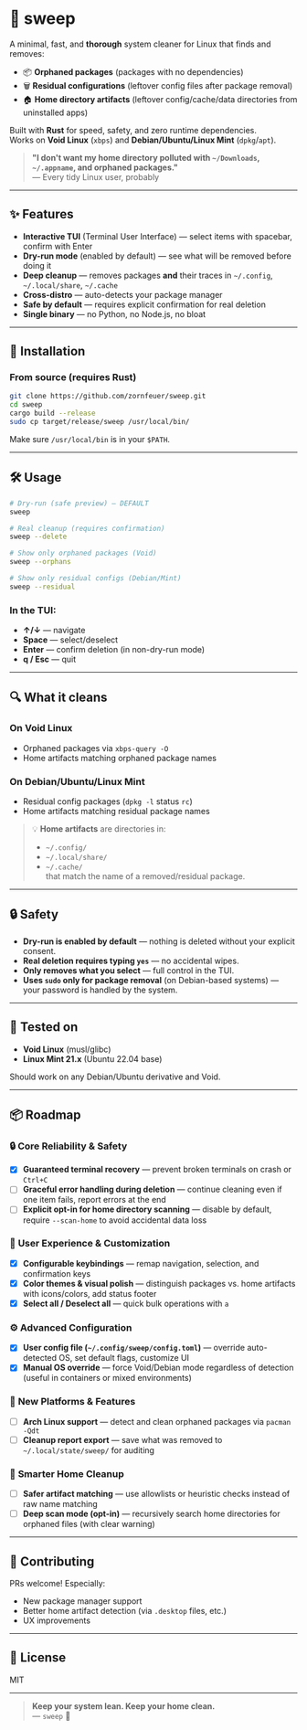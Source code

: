 # 🧹 sweep

A minimal, fast, and **thorough** system cleaner for Linux that finds and removes:

- 📦 **Orphaned packages** (packages with no dependencies)
- 🗑️ **Residual configurations** (leftover config files after package removal)
- 🏠 **Home directory artifacts** (leftover config/cache/data directories from uninstalled apps)

Built with **Rust** for speed, safety, and zero runtime dependencies.  
Works on **Void Linux** (`xbps`) and **Debian/Ubuntu/Linux Mint** (`dpkg`/`apt`).

> **"I don't want my home directory polluted with `~/Downloads`, `~/.appname`, and orphaned packages."**  
> — Every tidy Linux user, probably

---

## ✨ Features

- **Interactive TUI** (Terminal User Interface) — select items with spacebar, confirm with Enter
- **Dry-run mode** (enabled by default) — see what will be removed before doing it
- **Deep cleanup** — removes packages **and** their traces in `~/.config`, `~/.local/share`, `~/.cache`
- **Cross-distro** — auto-detects your package manager
- **Safe by default** — requires explicit confirmation for real deletion
- **Single binary** — no Python, no Node.js, no bloat

---

## 🚀 Installation

### From source (requires Rust)

```bash
git clone https://github.com/zornfeuer/sweep.git
cd sweep
cargo build --release
sudo cp target/release/sweep /usr/local/bin/
```

Make sure `/usr/local/bin` is in your `$PATH`.

---

## 🛠️ Usage

```bash
# Dry-run (safe preview) — DEFAULT
sweep

# Real cleanup (requires confirmation)
sweep --delete

# Show only orphaned packages (Void)
sweep --orphans

# Show only residual configs (Debian/Mint)
sweep --residual
```

### In the TUI:
- **↑/↓** — navigate
- **Space** — select/deselect
- **Enter** — confirm deletion (in non-dry-run mode)
- **q / Esc** — quit

---

## 🔍 What it cleans

### On Void Linux
- Orphaned packages via `xbps-query -O`
- Home artifacts matching orphaned package names

### On Debian/Ubuntu/Linux Mint
- Residual config packages (`dpkg -l` status `rc`)
- Home artifacts matching residual package names

> 💡 **Home artifacts** are directories in:
> - `~/.config/`
> - `~/.local/share/`
> - `~/.cache/`  
> that match the name of a removed/residual package.

---

## 🔒 Safety

- **Dry-run is enabled by default** — nothing is deleted without your explicit consent.
- **Real deletion requires typing `yes`** — no accidental wipes.
- **Only removes what you select** — full control in the TUI.
- **Uses `sudo` only for package removal** (on Debian-based systems) — your password is handled by the system.

---

## 🧪 Tested on

- **Void Linux** (musl/glibc)
- **Linux Mint 21.x** (Ubuntu 22.04 base)

Should work on any Debian/Ubuntu derivative and Void.

---

## 📦 Roadmap

### 🔒 **Core Reliability & Safety**
- [x] **Guaranteed terminal recovery** — prevent broken terminals on crash or `Ctrl+C`  
- [ ] **Graceful error handling during deletion** — continue cleaning even if one item fails, report errors at the end  
- [ ] **Explicit opt-in for home directory scanning** — disable by default, require `--scan-home` to avoid accidental data loss  

### 🎨 **User Experience & Customization**
- [x] **Configurable keybindings** — remap navigation, selection, and confirmation keys  
- [x] **Color themes & visual polish** — distinguish packages vs. home artifacts with icons/colors, add status footer  
- [x] **Select all / Deselect all** — quick bulk operations with `a` 

### ⚙️ **Advanced Configuration**
- [x] **User config file (`~/.config/sweep/config.toml`)** — override auto-detected OS, set default flags, customize UI  
- [x] **Manual OS override** — force Void/Debian mode regardless of detection (useful in containers or mixed environments)  

### 🧩 **New Platforms & Features**
- [ ] **Arch Linux support** — detect and clean orphaned packages via `pacman -Qdt`  
- [ ] **Cleanup report export** — save what was removed to `~/.local/state/sweep/` for auditing  

### 🧪 **Smarter Home Cleanup**
- [ ] **Safer artifact matching** — use allowlists or heuristic checks instead of raw name matching  
- [ ] **Deep scan mode (opt-in)** — recursively search home directories for orphaned files (with clear warning)  

---

## 🤝 Contributing

PRs welcome! Especially:
- New package manager support
- Better home artifact detection (via `.desktop` files, etc.)
- UX improvements

---

## 📜 License

MIT

---

> **Keep your system lean. Keep your home clean.**  
> — `sweep` 🦀
